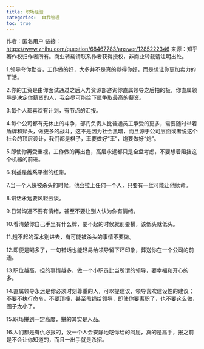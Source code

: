 ```yaml
---
title: 职场经验
categories:  自我管理
toc: true
---
```




作者：匿名用户
链接：https://www.zhihu.com/question/68467783/answer/1285222346
来源：知乎
著作权归作者所有。商业转载请联系作者获得授权，非商业转载请注明出处。



1.领导夸你勤奋，工作做的好，大多并不是真的觉得你好，而是想让你更加卖力的干活。

2.你的工资是由你面试通过之后人力资源部咨询你直属领导之后拍的板，你直属领导是决定你薪资的人，我会尽可能给下属争取最高的薪资。

3.每个人都喜欢有计划，有节点的汇报。

4.每个公司都有无休止的斗争，部门负责人比普通员工承受的更多，需要随时举着盾牌和斧头，做更多的战斗，这不是因为社会黑暗，而且源于公司层面或者说这个社会的顶层设计，我们都是棋子，車要做好“車”，炮要做好“炮”。

5.即使你再受重视，工作做的再出色，高层永远都只是全盘考虑，不要想着阻挡这个机器的前进。

6.利益是维系平衡的纽带。

7.当一个人快被杀头的时候，他会拉上任何一个人，只要有一丝可能让他续命。

8.讲话永远要风轻云淡。

9.日常沟通不要有情绪，甚至不要让别人认为你有情绪。

10.看清楚你自己手里有什么牌，要不起的时候就别耍横，该低头就低头。

11.趟不起的浑水别进去，有可能被杀头的事情不要做。

12.即便是喝多了，一句错话也能轻易给领导留下坏印象，葬送你在一个公司的前途。

13.职位越高，担的事情越多，做一个小职员比当所谓的领导，要幸福和开心的多。

14.直属领导永远是你必须时刻尊重的人，可以提建议，领导喜欢建设性的建议；不要不执行命令，不要顶撞，甚至甩锅给领导，即使你要离职了，也不要这么做，圈子太小了。

15.职场拼到一定高度，拼的其实是人品。

16.人们都是有仇必报的，没一个人会安静地吃你给的闷屁，真的是高手，报之前是不会让你知道的，而且一出手就是杀招。